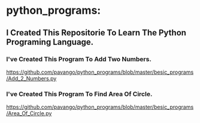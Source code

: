 # python_programs:


## I Created This Repositorie To Learn The Python Programing Language.

### I've Created This Program To Add Two Numbers.
https://github.com/pavango/python_programs/blob/master/besic_programs/Add_2_Numbers.py

### I've Created This Program To Find Area Of Circle.
https://github.com/pavango/python_programs/blob/master/besic_programs/Area_Of_Circle.py
